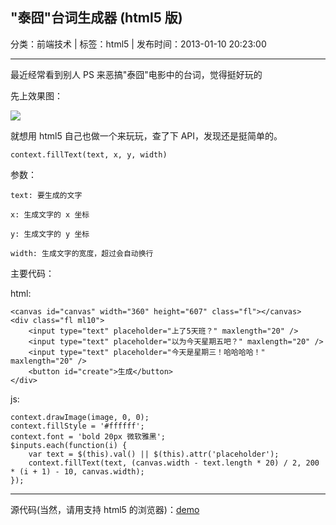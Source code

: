 ## "泰囧"台词生成器 (html5 版)

分类：前端技术 | 标签：html5 | 发布时间：2013-01-10 20:23:00

___

最近经常看到别人 PS 来恶搞"泰囧"电影中的台词，觉得挺好玩的

先上效果图：

![](/posts/2013/01/10/1.png)

就想用 html5 自己也做一个来玩玩，查了下 API，发现还是挺简单的。

    context.fillText(text, x, y, width)
    
参数：

	text: 要生成的文字
	
	x: 生成文字的 x 坐标
	
	y: 生成文字的 y 坐标
	
	width: 生成文字的宽度，超过会自动换行

主要代码：

html: 

    <canvas id="canvas" width="360" height="607" class="fl"></canvas>
    <div class="fl ml10">
        <input type="text" placeholder="上了5天班？" maxlength="20" />
        <input type="text" placeholder="以为今天星期五吧？" maxlength="20" />
        <input type="text" placeholder="今天是星期三！哈哈哈哈！" maxlength="20" />
        <button id="create">生成</button>
    </div>

js:

    context.drawImage(image, 0, 0);
    context.fillStyle = '#ffffff';
    context.font = 'bold 20px 微软雅黑';
    $inputs.each(function(i) {
        var text = $(this).val() || $(this).attr('placeholder');
        context.fillText(text, (canvas.width - text.length * 20) / 2, 200 * (i + 1) - 10, canvas.width);
    });
    
___
    
源代码(当然，请用支持 html5 的浏览器)：[demo](/demos/filltext/)